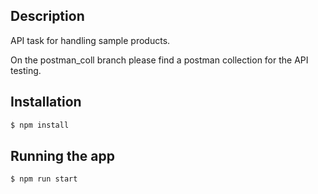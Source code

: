 
## Description
API task for handling sample products.

On the postman_coll branch please find a postman collection for the API testing.


## Installation

```bash
$ npm install
```

## Running the app

```bash
$ npm run start
```
